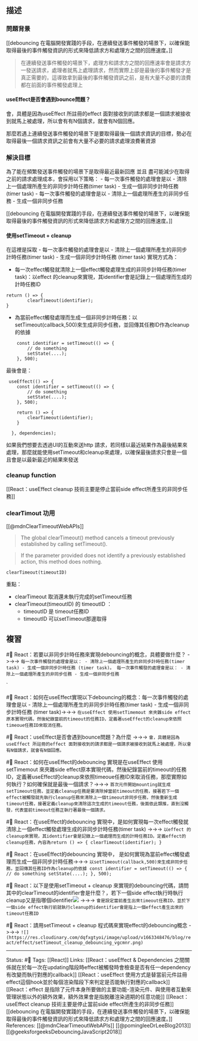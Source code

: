 ## 描述


### 問題背景

[[debouncing 在電腦開發實踐的手段，在連續發送事件觸發的場景下，以確保能取得最後的事件觸發資訊的形式來降低請求方和處理方之間的回應速度。]]

> 在連續發送事件觸發的場景下，處理方和請求方之間的回應速率會是請求方一發送請求，處理者就馬上處理請求，然而實際上卻是最後的事件觸發才是真正需要的，這導致拿到最後的事件觸發資訊之前，是有大量不必要的浪費都在前面的事件觸發處理上


#### useEffect是否會遇到bounce問題？
會，具體是因為useEffect 所註冊的effect 面對接收到的請求都是一個請求被接收到就馬上被處理，所以會有有N個請求，就會有N個回應。


那麼若遇上連續發送事件觸發的場景下是要取得最後一個請求資訊的目標，勢必在取得最後一個請求資訊之前會有大量不必要的請求處理浪費著資源


### 解決目標
為了能在頻繁發送事件觸發的場景下是取得最近最新回應 並且 盡可能減少在取得之前的請求處理成本，會採用以下策略：
	- 每一次事件觸發的處理會是以
		- 清除上一個處理所產生的非同步計時任務(timer task)
		- 生成一個非同步計時任務 (timer task)
	- 每一次事件觸發的處理會是以
		- 清除上一個處理所產生的非同步任務
		- 生成一個非同步任務


[[debouncing 在電腦開發實踐的手段，在連續發送事件觸發的場景下，以確保能取得最後的事件觸發資訊的形式來降低請求方和處理方之間的回應速度。]]
#### 使用setTimeout + cleanup
在這裡是採取
	- 每一次事件觸發的處理會是以
		- 清除上一個處理所產生的非同步計時任務(timer task)
		- 生成一個非同步計時任務 (timer task)
實現方式為：
- 每一次effect觸發就清除上一個effect觸發處理生成的非同步計時任務(timer task)：以effect 的cleanup來實現，其identifier會是記錄上一個處理而生成的計時任務ID
```
return () => {
		clearTimeout(identifier);
}
```
- 為當前effect觸發處理而生成一個非同步計時任務：以setTimeout(callback,500)來生成非同步任務，並回傳其任務ID作為cleanup的依據
```
    const identifier = setTimeout(() => {
	    // do something
	    setState(....);
    }, 500);
```


最後會是：

```
 useEffect(() => {
    const identifier = setTimeout(() => {
	    // do something
	    setState(....);
    }, 500);

	return () => {
		clearTimeout(identifier);
	}
	
  }, dependencies);
```


如果我們想要去透過UI的互動來送http 請求，若同樣以最近結果作為最後結果來處理，那麼就能使用setTimeout和cleanup來處理，以確保最後請求只會是一個且會是以最新最近的結果來發送



### cleanup function

[[React：useEffect cleanup 技術主要是停止當前side effect所產生的非同步任務]]



### clearTimout 功用

[[@mdnClearTimeoutWebAPIs]]
>  The global clearTimeout() method cancels a timeout previously established by calling setTimeout().

> If the parameter provided does not identify a previously established action, this method does nothing. 

```
clearTimeout(timeoutID)
```


重點：
- clearTimeout 取消還未執行完成的setTimeout任務
- clearTimeout(timeoutID) 的 timeoutID ：
	- timeoutID 是 timeout任務ID
	- timeoutID 可以setTimeout那邊取得

## 複習

#🧠 React：若要以非同步計時任務來實現debouncing的概念，具體要做什麼？ ->->-> `每一次事件觸發的處理會是以： - 清除上一個處理所產生的非同步計時任務(timer task) - 生成一個非同步計時任務 (timer task)。 每一次事件觸發的處理會是以： - 清除上一個處理所產生的非同步任務 - 生成一個非同步任務`
<!--SR:!2022-09-20,2,230-->
`

#🧠  React：如何在useEffect實現以下debouncing的概念：每一次事件觸發的處理會是以 - 清除上一個處理所產生的非同步計時任務(timer task) - 生成一個非同步計時任務 (timer task)->->-> `在useEffect 使用setTimemout 來夾雜side effect原本實現代碼，然後紀錄當前的timeout的任務ID，定義著useEffect的cleanup來依照timeoue任務ID來取消任務。`
<!--SR:!2022-09-20,2,230-->

#🧠 React：useEffect是否會遇到bounce問題？為什麼 ->->-> `會，具體是因為useEffect 所註冊的effect 面對接收到的請求都是一個請求被接收到就馬上被處理，所以會有N個請求，就會有N個回應。`
<!--SR:!2022-09-19,2,247-->


#🧠 React：如何在useEffect的debouncing 實現是在useEffect 使用setTimemout 來夾雜side effect原本實現代碼，然後紀錄當前的timeout的任務ID，定義著useEffect的cleanup來依照timeoue任務ID來取消任務，那麼實際如何執行？如何確保就是最後一個請求？->->-> `首次元件開始mounting就生成setTimeout任務，並定義cleanup任務是要清除掉當前timeout的任務，接著若下一個effect被觸發就先執行cleanup任務來清除上一個timeout非同步任務，然後重新生成timeout任務，接著定義cleanup來清除這次生成的timeout任務，後面依此類推，直到沒觸發，代表當前timeout任務正執行著最後一個請求。`
<!--SR:!2022-09-20,3,250-->

#🧠 React：在useEffect的debouncing 實現中，是如何實現每一次effect觸發就清除上一個effect觸發處理生成的非同步計時任務(timer task) ->->-> `以effect 的cleanup來實現，其identifier會是記錄上一個處理而生成的計時任務ID。定義effect的cleanup任務，內容為return () => { clearTimeout(identifier); }`
<!--SR:!2022-09-20,3,250-->

#🧠 React：在useEffect的debouncing 實現中， 是如何實現為當前effect觸發處理而生成一個非同步計時任務->->-> `以setTimeout(callback,500)來生成非同步任務，並回傳其任務ID作為cleanup的依據 const identifier = setTimeout(() => { // do something setState(....); }, 500);`
<!--SR:!2022-09-20,3,250-->

#🧠 React：以下是使用setTimeout + cleanup 來實現的debouncing代碼，請問其中的clearTimeout的identifier會是什麼？，若下一個side effect執行時執行cleanup又是指哪個identifier![](https://res.cloudinary.com/dqfxgtyoi/image/upload/v1663348476/blog/react/effect/setTimeout_cleanup_debouncing_vgcmnr.png) ->->-> `會是設定當前產生出來timeout任務ID，並於下一個side effect執行前就執行cleanup的identifier會是指上一個effect產生出來的timeout任務ID`
<!--SR:!2022-09-20,2,247-->


#🧠 React：請用setTimeout + cleanup 程式碼來實現effect的debouncing概念 ->->-> `![](https://res.cloudinary.com/dqfxgtyoi/image/upload/v1663348476/blog/react/effect/setTimeout_cleanup_debouncing_vgcmnr.png)`
<!--SR:!2022-09-20,3,250-->

---
Status: #🌱 
Tags:
[[React]]
Links:
[[React：useEffect & Dependencies 之間關係就在於每一次在updating階段時effect被觸發時會檢查是否有任一dependency有改變而執行對應的callback]]
[[React：useEffect 使用方式是替當前元件註冊effect這個hook並於每個渲染階段下來判定是否能執行對應的callback]]
[[React：effect 是指除了元件本身所要做的主要功能-渲染元件、與使用者互動來管理狀態以外的額外效果，額外效果會是指脫離渲染週期的任意功能]]
[[React：useEffect cleanup 技術主要是停止當前side effect所產生的非同步任務]]
[[debouncing 在電腦開發實踐的手段，在連續發送事件觸發的場景下，以確保能取得最後的事件觸發資訊的形式來降低請求方和處理方之間的回應速度。]]
References:
[[@mdnClearTimeoutWebAPIs]]
[[@pomingleeDrLeeBlog2013]]
[[@geeksforgeeksDebouncingJavaScript2018]]